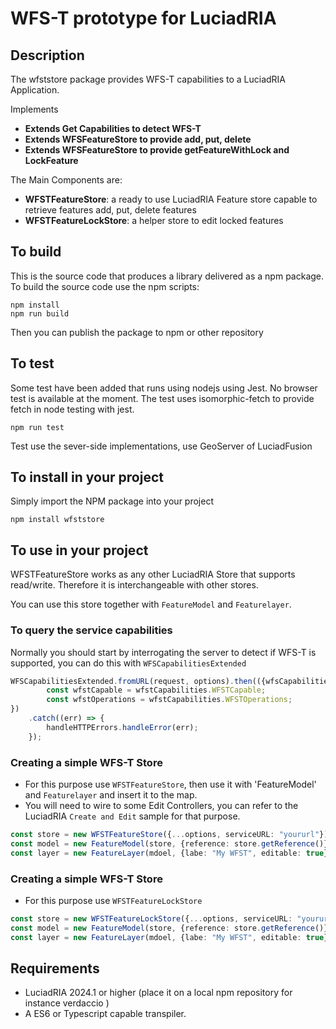 # WFS-T prototype for LuciadRIA 

## Description
The wfststore package provides WFS-T capabilities to a LuciadRIA Application.

Implements
* __Extends Get Capabilities to detect WFS-T__ 
* __Extends WFSFeatureStore to provide add, put, delete__ 
* __Extends WFSFeatureStore to provide getFeatureWithLock and LockFeature__ 

The Main Components are:

* __WFSTFeatureStore__: a ready to use LuciadRIA Feature store capable to retrieve features add, put, delete features
* __WFSTFeatureLockStore__:  a helper store to edit locked features


## To build
This is the source code that produces a library delivered as a npm package. 
To build the source code use the npm scripts:
```
npm install
npm run build
```
Then you can publish the package to npm or other repository

## To test
Some test have been added that runs using nodejs using Jest. No browser test is available at the moment.
The test uses isomorphic-fetch to provide fetch in node testing with jest.
```
npm run test
```
Test use the sever-side implementations, use GeoServer of LuciadFusion 


## To install in your project

Simply import the NPM package into your project

```
npm install wfststore
``` 

## To use in your project 


WFSTFeatureStore works as any other LuciadRIA Store that supports read/write. Therefore it is interchangeable with other stores.

You can use this store together with `FeatureModel` and `Featurelayer`.

### To query the service capabilities
Normally you should start by interrogating the server to detect if WFS-T is supported, you can do this with `WFSCapabilitiesExtended`


```Typescript
WFSCapabilitiesExtended.fromURL(request, options).then(({wfsCapabilities, wfstCapabilities}: WFSCapabilitiesExtendedResult) => {
        const wfstCapable = wfstCapabilities.WFSTCapable;
        const wfstOperations = wfstCapabilities.WFSTOperations;
})
    .catch((err) => {
        handleHTTPErrors.handleError(err);
    });
```
### Creating a simple WFS-T Store
* For this purpose use `WFSTFeatureStore`, then use it with 'FeatureModel' and `Featurelayer` and insert it to the map.
* You will need to wire to some Edit Controllers, you can refer to the LuciadRIA `Create and Edit` sample for that purpose.

```typescript
const store = new WFSTFeatureStore({...options, serviceURL: "yoururl"});
const model = new FeatureModel(store, {reference: store.getReference()});
const layer = new FeatureLayer(mdoel, {labe: "My WFST", editable: true});
```

### Creating a simple WFS-T Store
* For this purpose use `WFSTFeatureLockStore`
```typescript
const store = new WFSTFeatureLockStore({...options, serviceURL: "yoururl"});
const model = new FeatureModel(store, {reference: store.getReference()});
const layer = new FeatureLayer(mdoel, {labe: "My WFST", editable: true});
```



## Requirements
* LuciadRIA 2024.1 or higher (place it on a local npm repository for instance verdaccio )
* A ES6 or Typescript capable transpiler. 
